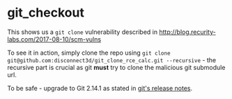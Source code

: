 # git_checkout

This shows us a `git clone` vulnerability described in http://blog.recurity-labs.com/2017-08-10/scm-vulns

To see it in action, simply clone the repo using `git clone git@github.com:disconnect3d/git_clone_rce_calc.git --recursive` - the recursive part is crucial as git **must** try to clone the malicious git submodule url.

To be safe - upgrade to Git 2.14.1 as stated in [git's release notes](https://raw.githubusercontent.com/git/git/master/Documentation/RelNotes/2.14.1.txt).
